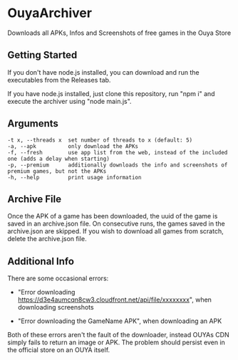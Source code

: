 # OuyaArchiver

Downloads all APKs, Infos and Screenshots of free games in the Ouya Store

## Getting Started

If you don't have node.js installed, you can download and run the executables from the Releases tab.

If you have node.js installed, just clone this repository, run "npm i" and execute the archiver using "node main.js".

## Arguments

    -t x, --threads x  set number of threads to x (default: 5)
    -a, --apk          only download the APKs
    -f, --fresh        use app list from the web, instead of the included one (adds a delay when starting)
    -p, --premium      additionally downloads the info and screenshots of premium games, but not the APKs
    -h, --help         print usage information

## Archive File

Once the APK of a game has been downloaded, the uuid of the game is saved in an archive.json file. On consecutive runs, the games saved in the archive.json are skipped. 
If you wish to download all games from scratch, delete the archive.json file.

## Additional Info

There are some occasional errors:

- "Error downloading https://d3e4aumcqn8cw3.cloudfront.net/api/file/xxxxxxxx", when downloading screenshots

- "Error downloading the GameName APK", when downloading an APK

Both of these errors aren't the fault of the downloader, instead OUYAs CDN simply fails to return an image or APK. The problem should persist even in the official store on an OUYA itself.

